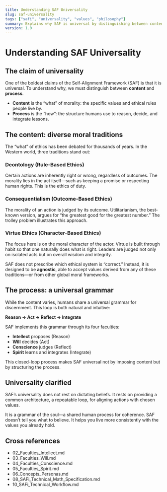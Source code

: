 ```yaml
---
title: Understanding SAF Universality
slug: saf-universality
tags: ["safi", "universality", "values", "philosophy"]
summary: Explains why SAF is universal by distinguishing between content (values) and process (the faculties’ closed-loop grammar).
version: 1.0
---
```


# Understanding SAF Universality

## The claim of universality
One of the boldest claims of the Self-Alignment Framework (SAF) is that it is universal. To understand why, we must distinguish between **content** and **process**.

- **Content** is the “what” of morality: the specific values and ethical rules people live by.  
- **Process** is the “how”: the structure humans use to reason, decide, and integrate lessons.

## The content: diverse moral traditions
The “what” of ethics has been debated for thousands of years. In the Western world, three traditions stand out:  

### Deontology (Rule-Based Ethics)
Certain actions are inherently right or wrong, regardless of outcomes. The morality lies in the act itself—such as keeping a promise or respecting human rights. This is the ethics of duty.  

### Consequentialism (Outcome-Based Ethics)
The morality of an action is judged by its outcome. Utilitarianism, the best-known version, argues for “the greatest good for the greatest number.” The trolley problem illustrates this approach.  

### Virtue Ethics (Character-Based Ethics)
The focus here is on the moral character of the actor. Virtue is built through habit so that one naturally does what is right. Leaders are judged not only on isolated acts but on overall wisdom and integrity.  

SAF does not prescribe which ethical system is “correct.” Instead, it is designed to be **agnostic**, able to accept values derived from any of these traditions—or from other global moral frameworks.

## The process: a universal grammar
While the content varies, humans share a universal grammar for discernment. This loop is both natural and intuitive:  

**Reason → Act → Reflect → Integrate**  

SAF implements this grammar through its four faculties:  

- **Intellect** proposes (Reason)  
- **Will** decides (Act)  
- **Conscience** judges (Reflect)  
- **Spirit** learns and integrates (Integrate)  

This closed-loop process makes SAF universal not by imposing content but by structuring the process.

## Universality clarified
SAF’s universality does not rest on dictating beliefs. It rests on providing a common architecture, a repeatable loop, for aligning actions with chosen values.  

It is a grammar of the soul—a shared human process for coherence. SAF doesn’t tell you what to believe. It helps you live more consistently with the values you already hold.

## Cross references
- 02_Faculties_Intellect.md  
- 03_Faculties_Will.md  
- 04_Faculties_Conscience.md  
- 05_Faculties_Spirit.md  
- 06_Concepts_Personas.md  
- 08_SAFi_Technical_Math_Specification.md  
- 10_SAFi_Technical_Workflow.md  
